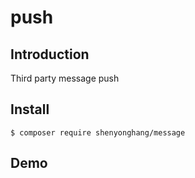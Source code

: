 # push

## Introduction

Third party message push

## Install

```
$ composer require shenyonghang/message
```

## Demo

